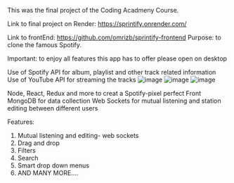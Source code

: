 This was the final project of the Coding Acadmeny Course.

Link to final project on Render:
https://sprintify.onrender.com/

Link to frontEnd: 
https://github.com/omrizb/sprintify-frontend
Purpose:  to clone the famous Spotify.

Important:  to enjoy all features this app has to offer please open on desktop

Use of Spotify API for album, playlist and other track related information
Use of YouTube API for streaming the tracks
![image](https://github.com/user-attachments/assets/4fff3359-0789-41b6-b496-92f8245851ac)
![image](https://github.com/user-attachments/assets/91e474f4-31d7-4d62-94b3-b9d95162c2fb)
![image](https://github.com/user-attachments/assets/d2a87e03-d9f1-46d7-b91f-f0b82d3be1d3)








Node, React, Redux and more to creat a Spotify-pixel perfect Front
MongoDB for data collection
Web Sockets for mutual listening and station editing between different users

Features:
1. Mutual listening and editing-  web sockets
2. Drag and drop
3. Filters
4. Search
5. Smart drop down menus
6. AND MANY MORE....


